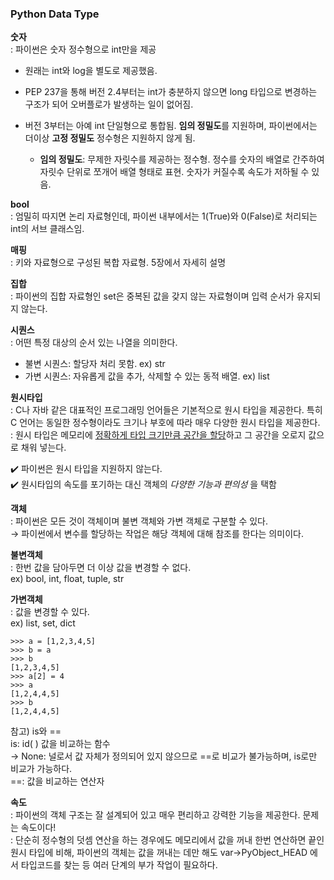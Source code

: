 ### **Python Data Type**
**숫자**  
: 파이썬은 숫자 정수형으로 int만을 제공  
  - 원래는 int와 log을 별도로 제공했음.
  - PEP 237을 통해 버전 2.4부터는 int가 충분하지 않으면 long 타입으로 변경하는 구조가 되어 오버플로가 발생하는 일이 없어짐.
  - 버전 3부터는 아예 int 단일형으로 통합됨. **임의 정밀도**를 지원하며, 파이썬에서는 더이상 **고정 정밀도** 정수형은 지원하지 않게 됨.

    - **임의 정밀도**: 무제한 자릿수를 제공하는 정수형. 정수를 숫자의 배열로 간주하여 자릿수 단위로 쪼개어 배열 형태로 표현. 숫자가 커질수록 속도가 저하될 수 있음.

**bool**  
: 엄밀히 따지면 논리 자료형인데, 파이썬 내부에서는 1(True)와 0(False)로 처리되는 int의 서브 클래스임.

**매핑**  
: 키와 자료형으로 구성된 복합 자료형. 5장에서 자세히 설명

**집합**  
: 파이썬의 집합 자료형인 set은 중복된 값을 갖지 않는 자료형이며 입력 순서가 유지되지 않는다.

**시퀀스**  
: 어떤 특정 대상의 순서 있는 나열을 의미한다.
- 불변 시퀀스: 할당자 처리 못함. ex) str
- 가변 시퀀스: 자유롭게 값을 추가, 삭제할 수 있는 동적 배열. ex) list

**원시타입**  
: C나 자바 같은 대표적인 프로그래밍 언어들은 기본적으로 원시 타입을 제공한다. 특히 C 언어는 동일한 정수형이라도 크기나 부호에 따라 매우 다양한 원시 타입을 제공한다.  
: 원시 타입은 메모리에 <U>정확하게 타입 크기만큼 공간을 할당</U>하고 그 공간을 오로지 값으로 채워 넣는다.

✔️ 파이썬은 원시 타입을 지원하지 않는다.   
✔️ 원시타입의 속도를 포기하는 대신 객체의 *다양한 기능과 편의성* 을 택함


**객체**  
: 파이썬은 모든 것이 객체이며 불변 객체와 가변 객체로 구분할 수 있다.  
→ 파이썬에서 변수를 할당하는 작업은 해당 객체에 대해 참조를 한다는 의미이다.

**불변객체**  
: 한번 값을 담아두면 더 이상 값을 변경할 수 없다.  
ex) bool, int, float, tuple, str

**가변객체**  
: 값을 변경할 수 있다.  
ex) list, set, dict
```
>>> a = [1,2,3,4,5]
>>> b = a
>>> b
[1,2,3,4,5]
>>> a[2] = 4
>>> a
[1,2,4,4,5]
>>> b
[1,2,4,4,5]
```

참고) is와 ==  
is: id( ) 값을 비교하는 함수    
→ None: 널로서 값 자체가 정의되어 있지 않으므로 ==로 비교가 불가능하며, is로만 비교가 가능하다.  
==: 값을 비교하는 연산자

**속도**  
: 파이썬의 객체 구조는 잘 설계되어 있고 매우 편리하고 강력한 기능을 제공한다. 문제는 속도이다!  
: 단순히 정수형의 덧셈 연산을 하는 경우에도 메모리에서 값을 꺼내 한번 연산하면 끝인 원시 타입에 비해, 파이썬의 객체는 값을 꺼내는 데만 해도 var->PyObject_HEAD 에서 타입코드를 찾는 등 여러 단계의 부가 작업이 필요하다.
